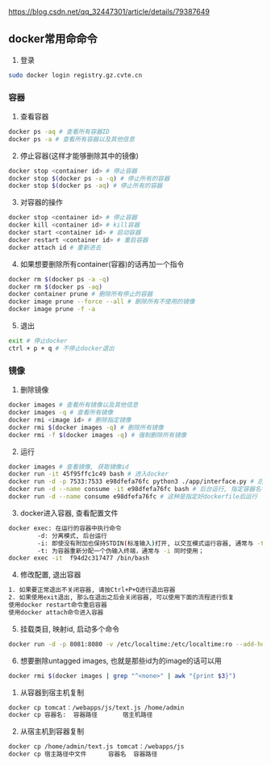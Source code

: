 https://blog.csdn.net/qq_32447301/article/details/79387649

## docker常用命命令

1. 登录
```sh
sudo docker login registry.gz.cvte.cn
```

### 容器
1. 查看容器
```sh
docker ps -aq # 查看所有容器ID
docker ps -a # 查看所有容器以及其他信息
```
2. 停止容器(这样才能够删除其中的镜像)
```sh
docker stop <container id> # 停止容器
docker stop $(docker ps -a -q) # 停止所有的容器
docker stop $(docker ps -aq) # 停止所有的容器
```
3. 对容器的操作
```sh
docker stop <container id> # 停止容器
docker kill <container id> # kill容器
docker start <container id> # 启动容器
docker restart <container id> # 重启容器
docker attach id # 重新进去
```
4. 如果想要删除所有container(容器)的话再加一个指令
```sh
docker rm $(docker ps -a -q)
docker rm $(docker ps -aq)
docker container prune # 删除所有停止的容器
docker image prune --force --all # 删除所有不使用的镜像
docker image prune -f -a
```
5. 退出
```sh
exit # 停止docker
ctrl + p + q # 不停止docker退出
```

### 镜像
1. 删除镜像
```sh
docker images # 查看所有镜像以及其他信息
docker images -q # 查看所有镜像
docker rmi <image id> # 删除指定镜像
docker rmi $(docker images -q) # 删除所有镜像
docker rmi -f $(docker images -q) # 强制删除所有镜像
```
2. 运行
```sh
docker images # 查看镜像, 获取镜像id
docker run -it 45f95ffc1c49 bash # 进入docker
docker run -d -p 7533:7533 e98dfefa76fc python3 ./app/interface.py # 后台运行, 指定端口
docker run -d --name consume -it e98dfefa76fc bash # 后台运行, 指定容器名字
docker run -d --name consume e98dfefa76fc # 这种是指定好dockerfile后运行
```
3. docker进入容器, 查看配置文件
```sh
docker exec: 在运行的容器中执行命令
        -d: 分离模式, 后台运行
        -i: 即使没有附加也保持STDIN(标准输入)打开, 以交互模式运行容器, 通常与 -t 同时使用
        -t: 为容器重新分配一个伪输入终端，通常与 -i 同时使用；
docker exec -it  f94d2c317477 /bin/bash
```
4. 修改配置, 退出容器
```sh
1. 如果要正常退出不关闭容器, 请按Ctrl+P+Q进行退出容器
2. 如果使用exit退出, 那么在退出之后会关闭容器, 可以使用下面的流程进行恢复
使用docker restart命令重启容器
使用docker attach命令进入容器
```
5. 挂载类目, 映射id, 启动多个命令
```sh
docker run -d -p 8081:8080 -v /etc/localtime:/etc/localtime:ro --add-host=dp-master001.gz.cvte.cn:10.21.25.161 --add-host=dp-master001:10.21.25.161 c7ce71ad3d33 sh -c './usr/chenjw/apache-tomcat-8.5.47/bin/startup.sh && tail -f ./usr/chenjw/apache-tomcat-8.5.47/logs/catalina.out'
```
6. 想要删除untagged images, 也就是那些id为的image的话可以用
```sh
docker rmi $(docker images | grep "^<none>" | awk "{print $3}")
```


1.  从容器到宿主机复制
```sh
docker cp tomcat：/webapps/js/text.js /home/admin
docker cp 容器名:  容器路径       宿主机路径
```
2. 从宿主机到容器复制
```sh
docker cp /home/admin/text.js tomcat：/webapps/js
docker cp 宿主路径中文件      容器名  容器路径  
```